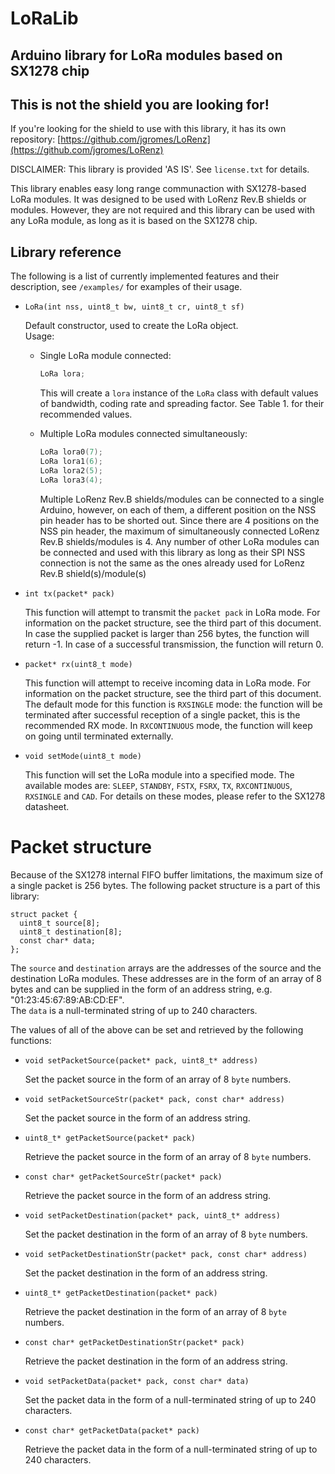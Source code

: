 # LoRaLib

## Arduino library for LoRa modules based on SX1278 chip

## This is not the shield you are looking for!
If you're looking for the shield to use with this library, it has its own repository: [https://github.com/jgromes/LoRenz](https://github.com/jgromes/LoRenz)

DISCLAIMER: This library is provided 'AS IS'. See `license.txt` for details.

This library enables easy long range communaction with SX1278-based LoRa modules. It was designed to be used with LoRenz Rev.B shields or modules. However, they are not required and this library can be used with any LoRa module, as long as it is based on the SX1278 chip.

## Library reference
The following is a list of currently implemented features and their description, see `/examples/` for examples of their usage.

* `LoRa(int nss, uint8_t bw, uint8_t cr, uint8_t sf)`

  Default constructor, used to create the LoRa object.  
  Usage:
  
  * Single LoRa module connected:
  
    ```c++
    LoRa lora;
    ```
    
    This will create a `lora` instance of the `LoRa` class with default values of bandwidth, coding rate and spreading factor. See Table 1. for their recommended values.
  
  * Multiple LoRa modules connected simultaneously:
    
    ```c++
    LoRa lora0(7);
    LoRa lora1(6);
    LoRa lora2(5);
    LoRa lora3(4);
    ```
    
    Multiple LoRenz Rev.B shields/modules can be connected to a single Arduino, however, on each of them, a different position on the NSS pin header has to be shorted out. Since there are 4 positions on the NSS pin header, the maximum of simultaneously connected LoRenz Rev.B shields/modules is 4. Any number of other LoRa modules can be connected and used with this library as long as their SPI NSS connection is not the same as the ones already used for LoRenz Rev.B shield(s)/module(s)

* `int tx(packet* pack)`

  This function will attempt to transmit the `packet pack` in LoRa mode. For information on the packet structure, see the third part of this document. In case the supplied packet is larger than 256 bytes, the function will return -1. In case of a successful transmission, the function will return 0.

* `packet* rx(uint8_t mode)`

  This function will attempt to receive incoming data in LoRa mode. For information on the packet structure, see the third part of this document. The default mode for this function is `RXSINGLE` mode: the function will be terminated after successful reception of a single packet, this is the recommended RX mode. In `RXCONTINUOUS` mode, the function will keep on going until terminated externally.

* `void setMode(uint8_t mode)`

  This function will set the LoRa module into a specified mode. The available modes are: `SLEEP`, `STANDBY`, `FSTX`, `FSRX`, `TX`, `RXCONTINUOUS`, `RXSINGLE` and `CAD`. For details on these modes, please refer to the SX1278 datasheet.

# Packet structure

Because of the SX1278 internal FIFO buffer limitations, the maximum size of a single packet is 256 bytes. The following packet structure is a part of this library:

```
struct packet {
  uint8_t source[8];
  uint8_t destination[8];
  const char* data;
};
```

The `source` and `destination` arrays are the addresses of the source and the destination LoRa modules. These addresses are in the form of an array of 8 bytes and can be supplied in the form of an address string, e.g. "01:23:45:67:89:AB:CD:EF".  
The `data` is a null-terminated string of up to 240 characters.

The values of all of the above can be set and retrieved by the following functions:

* `void setPacketSource(packet* pack, uint8_t* address)`

  Set the packet source in the form of an array of 8 `byte` numbers.

* `void setPacketSourceStr(packet* pack, const char* address)`

  Set the packet source in the form of an address string.

* `uint8_t* getPacketSource(packet* pack)`

  Retrieve the packet source in the form of an array of 8 `byte` numbers.

* `const char* getPacketSourceStr(packet* pack)`

  Retrieve the packet source in the form of an address string.

* `void setPacketDestination(packet* pack, uint8_t* address)`

  Set the packet destination in the form of an array of 8 `byte` numbers.

* `void setPacketDestinationStr(packet* pack, const char* address)`

  Set the packet destination in the form of an address string.

* `uint8_t* getPacketDestination(packet* pack)`

  Retrieve the packet destination in the form of an array of 8 `byte` numbers.

* `const char* getPacketDestinationStr(packet* pack)`

  Retrieve the packet destination in the form of an address string.

* `void setPacketData(packet* pack, const char* data)`

  Set the packet data in the form of a null-terminated string of up to 240 characters.

* `const char* getPacketData(packet* pack)`

  Retrieve the packet data in the form of a null-terminated string of up to 240 characters.
